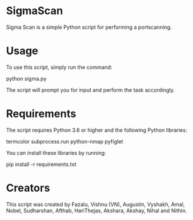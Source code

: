 # SigmaScan
Sigma Scan is a simple Python script for performing a portscanning.

# Usage
To use this script, simply run the command:

python sigma.py 

The script will prompt you for input and perform the task accordingly.

# Requirements
The script requires Python 3.6 or higher and the following Python libraries:

termcolor
subprocess.run
python-nmap
pyfiglet

You can install these libraries by running:

pip install -r requirements.txt

# Creators
This script was created by Fazalu, Vishnu (VN), Augustin, Vyshakh, Amal, Nobel, Sudharshan, Afthab, HariThejas, Akshara, Akshay, Nihal and Nithin.
